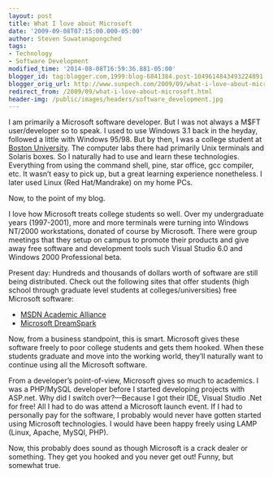 ```yaml
---
layout: post
title: What I love about Microsoft
date: '2009-09-08T07:15:00.000-05:00'
author: Steven Suwatanapongched
tags:
- Technology
- Software Development
modified_time: '2014-08-08T16:59:36.881-05:00'
blogger_id: tag:blogger.com,1999:blog-6841384.post-1049614843493224891
blogger_orig_url: http://www.sunpech.com/2009/09/what-i-love-about-microsoft.html
redirect_from: /2009/09/what-i-love-about-microsoft.html
header-img: /public/images/headers/software_development.jpg
---
```


I am primarily a Microsoft software developer. But I was not always a M$FT user/developer so to speak. I used to use Windows 3.1 back in the heyday, followed a little with Windows 95/98. But by then, I was a college student at <a href="http://www.bu.edu" target="_blank" rel="noopener noreferrer">Boston University</a>. The computer labs there had primarily Unix terminals and Solaris boxes. So I naturally had to use and learn these technologies. Everything from using the command shell, pine, star office, gcc compiler, etc. It wasn’t easy to pick up, but a great learning experience nonetheless. I later used Linux (Red Hat/Mandrake) on my home PCs.

Now, to the point of my blog.

I love how Microsoft treats college students so well. Over my undergraduate years (1997-2001), more and more terminals were turning into Windows NT/2000 workstations, donated of course by Microsoft. There were group meetings that they setup on campus to promote their products and give away free software and development tools such Visual Studio 6.0 and Windows 2000 Professional beta.

Present day: Hundreds and thousands of dollars worth of software are still being distributed. Check out the following sites that offer students (high school through graduate level students at colleges/universities) free Microsoft software:

<ul>
  <li><a href="http://msdn.microsoft.com/en-us/academic/default.aspx" target="_blank" rel="noopener noreferrer">MSDN Academic Alliance</a> </li>    
  <li><a href="http://www.dreamspark.com/" target="_blank" rel="noopener noreferrer">Microsoft DreamSpark</a> </li>
</ul>

Now, from a business standpoint, this is smart. Microsoft gives these software freely to poor college students and gets them hooked. When these students graduate and move into the working world, they’ll naturally want to continue using all the Microsoft software.

From a developer’s point-of-view, Microsoft gives so much to academics. I was a PHP/MySQL developer before I started developing projects with ASP.net. Why did I switch over?—Because I got their IDE, Visual Studio .Net for free! All I had to do was attend a Microsoft launch event. If I had to personally pay for the software, I probably would never have gotten started using Microsoft technologies. I would have been happy freely using LAMP (Linux, Apache, MySQl, PHP).

Now, this probably does sound as though Microsoft is a crack dealer or something. They get you hooked and you never get out! Funny, but somewhat true.

